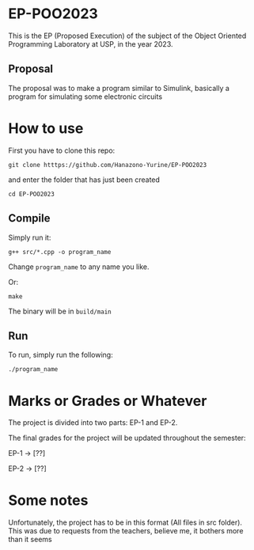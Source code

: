 # EP-POO2023
This is the EP (Proposed Execution) of the subject of the Object Oriented Programming Laboratory at USP, in the year 2023.

## Proposal
The proposal was to make a program similar to Simulink, basically a program for simulating some electronic circuits

# How to use

First you have to clone this repo:

`git clone htttps://github.com/Hanazono-Yurine/EP-POO2023`

and enter the folder that has just been created

`cd EP-POO2023`

## Compile

Simply run it:

`g++ src/*.cpp -o program_name`

Change `program_name` to any name you like.

Or:

`make`

The binary will be in `build/main`

## Run

To run, simply run the following:

`./program_name`

# Marks or Grades or Whatever
The project is divided into two parts: EP-1 and EP-2.  

The final grades for the project will be updated throughout the semester:  

EP-1 -> [??]

EP-2 -> [??]

# Some notes

Unfortunately, the project has to be in this format (All files in src folder). This was due to requests from the teachers, believe me, it bothers more than it seems
